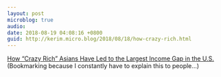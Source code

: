 ```yaml
---
layout: post
microblog: true
audio: 
date: 2018-08-19 04:08:16 +0800
guid: http://kerim.micro.blog/2018/08/18/how-crazy-rich.html
---
```

[How “Crazy Rich” Asians Have Led to the Largest Income Gap in the U.S.](https://www.nytimes.com/interactive/2018/08/17/us/asian-income-inequality.html) (Bookmarking because I constantly have to explain this to people…)
